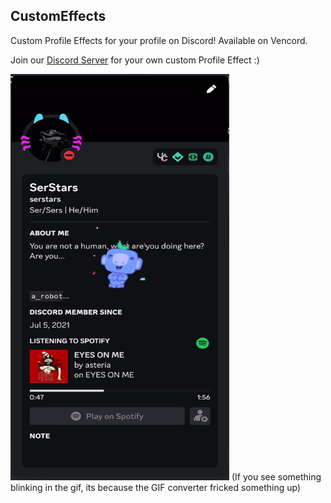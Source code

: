 ## CustomEffects

Custom Profile Effects for your profile on Discord!
Available on Vencord.

Join our [Discord Server](server) for your own custom Profile Effect :)

<img src="/assets/profile.gif" alt="SerStars' Profile with Effect" width="350" height="650">
(If you see something blinking in the gif, its because the GIF converter fricked something up)

[server]: https://discord.gg/
